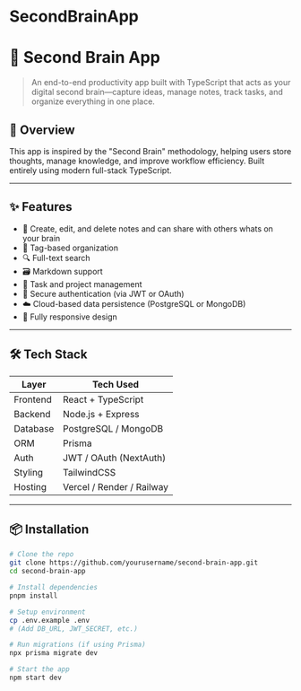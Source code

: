 # SecondBrainApp
# 🧠 Second Brain App

> An end-to-end productivity app built with TypeScript that acts as your digital second brain—capture ideas, manage notes, track tasks, and organize everything in one place.

## 🚀 Overview

This app is inspired by the "Second Brain" methodology, helping users store thoughts, manage knowledge, and improve workflow efficiency. Built entirely using modern full-stack TypeScript.

---

## ✨ Features

- 📝 Create, edit, and delete notes and can share with others whats on your brain 
- 🧩 Tag-based organization
- 🔍 Full-text search
- 🗃️ Markdown support
- 📅 Task and project management
- 🔐 Secure authentication (via JWT or OAuth)
- ☁️ Cloud-based data persistence (PostgreSQL or MongoDB)
- 📱 Fully responsive design

---

## 🛠 Tech Stack

| Layer        | Tech Used               |
|--------------|--------------------------|
| Frontend     | React + TypeScript       |
| Backend      | Node.js + Express        |
| Database     | PostgreSQL / MongoDB     |
| ORM          | Prisma                   |
| Auth         | JWT / OAuth (NextAuth)   |
| Styling      | TailwindCSS              |
| Hosting      | Vercel / Render / Railway|

---

## 📦 Installation

```bash
# Clone the repo
git clone https://github.com/yourusername/second-brain-app.git
cd second-brain-app

# Install dependencies
pnpm install

# Setup environment
cp .env.example .env
# (Add DB_URL, JWT_SECRET, etc.)

# Run migrations (if using Prisma)
npx prisma migrate dev

# Start the app
npm start dev
